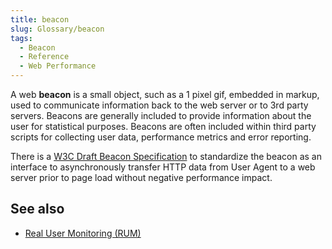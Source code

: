 ```yaml
---
title: beacon
slug: Glossary/beacon
tags:
  - Beacon
  - Reference
  - Web Performance
---
```


A web **beacon** is a small object, such as a 1 pixel gif, embedded in markup, used to communicate information back to the web server or to 3rd party servers. Beacons are generally included to provide information about the user for statistical purposes. Beacons are often included within third party scripts for collecting user data, performance metrics and error reporting.

There is a [W3C Draft Beacon Specification](https://w3c.github.io/beacon/) to standardize the beacon as an interface to asynchronously transfer HTTP data from User Agent to a web server prior to page load without negative performance impact.

## See also

- [Real User Monitoring (RUM)](/en-US/docs/Glossary/Real_User_Monitoring)
